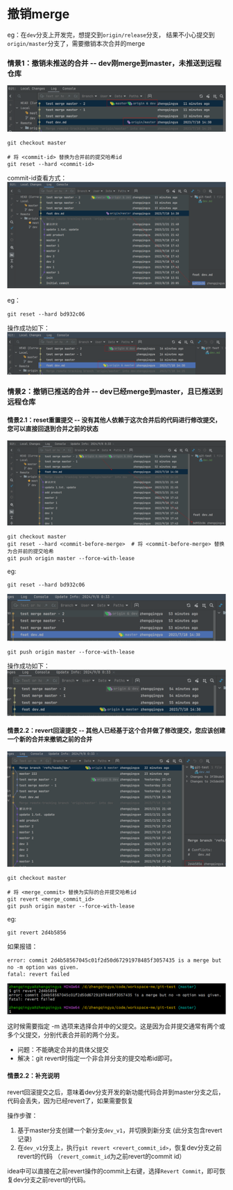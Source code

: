 # 撤销merge

eg：在`dev`分支上开发完，想提交到`origin/release`分支，
结果不小心提交到`origin/master`分支了，需要撤销本次合并的merge

### 情景1：撤销未推送的合并 -- dev刚merge到master，未推送到远程仓库

![](./images/17-撤销merge_1725724415224.png)

```shell
git checkout master

# 将 <commit-id> 替换为合并前的提交哈希id
git reset --hard <commit-id>
```

commit-id查看方式：
![](./images/17-撤销merge_1725724645136.png)

eg：

```shell
git reset --hard bd932c06
```

操作成功如下：
![](./images/17-撤销merge_1725724711312.png)


### 情景2：撤销已推送的合并 -- dev已经merge到master，且已推送到远程仓库

#### 情景2.1：reset重置提交 -- 没有其他人依赖于这次合并后的代码进行修改提交，您可以直接回退到合并之前的状态

![](./images/17-撤销merge_1725726831445.png)

```shell
git checkout master
git reset --hard <commit-before-merge>  # 将 <commit-before-merge> 替换为合并前的提交哈希
git push origin master --force-with-lease
```

eg: 

```shell
git reset --hard bd932c06
```

![](./images/17-撤销merge_1725726901551.png)

```shell
git push origin master --force-with-lease
```

操作成功如下：
![](./images/17-撤销merge_1725726982966.png)

#### 情景2.2：revert回滚提交 -- 其他人已经基于这个合并做了修改提交，您应该创建一个新的合并来撤销之前的合并

![](./images/17-撤销merge_1725728627169.png)


```shell
git checkout master

# 将 <merge_commit> 替换为实际的合并提交哈希id
git revert <merge_commit_id>
git push origin master --force-with-lease
```

eg:

```shell
git revert 2d4b5856
```

如果报错：

```shell
error: commit 2d4b58567045c01f2d50d67291978485f3057435 is a merge but no -m option was given.
fatal: revert failed
```

![](./images/17-撤销merge_1725728750371.png)

这时候需要指定 -m 选项来选择合并中的父提交。这是因为合并提交通常有两个或多个父提交，分别代表合并前的两个分支。

- 问题：不能确定合并的具体父提交
- 解决：git revert时指定一个非合并分支的提交哈希id即可。

#### 情景2.2：补充说明

revert回滚提交之后，意味着dev分支开发的新功能代码合并到master分支之后，代码会丢失，因为已经revert了，如果需要恢复

操作步骤：

1. 基于master分支创建一个新分支`dev_v1`，并切换到新分支 (此分支包含revert记录)
2. 在`dev_v1`分支上，执行`git revert <revert_commit_id>`，恢复dev分支之前revert的代码 （`revert_commit_id`为之前revert的commit id）

idea中可以直接在之前revert操作的commit上右键，选择`Revert Commit`，即可恢复dev分支之前revert的代码。
